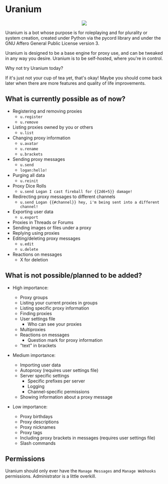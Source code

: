 # Uranium

<p align="center">
<img src="https://user-images.githubusercontent.com/121664679/212557903-5b82c02d-5ece-48f4-9d8a-15616137367b.png" />
</p>

Uranium is a bot whose purpose is for roleplaying and for plurality or system creation, created under Python via the pycord library and under the GNU Affero General Public License version 3.

Uranium is designed to be a base engine for proxy use, and can be tweaked in any way you desire. Uranium is to be self-hosted, where you're in control.

Why not try Uranium today? 

If it's just not your cup of tea yet, that's okay! Maybe you should come back later when there are more features and quality of life improvements.

## What is currently possible as of now?
* Registering and removing proxies
    * `u.register`
    * `u.remove`
* Listing proxies owned by you or others
    * `u.list`
* Changing proxy information
    * `u.avatar`
    * `u.rename`
    * `u.brackets`
* Sending proxy messages
    * `u.send`
    * `logan:hello!`
* Purging all data
    * `u.reinit`
* Proxy Dice Rolls
    * `u.send Logan I cast fireball for {{2d6+5}} damage!`
* Redirecting proxy messages to different channels
    * `u.send Logan {{#channel}} hey, i'm being sent into a different channel!`
* Exporting user data
    * `u.export`
* Proxies in Threads or Forums
* Sending images or files under a proxy
* Replying using proxies
* Editing/deleting proxy messages
    * `u.edit`
    * `u.delete`
* Reactions on messages
    * X for deletion

## What is not possible/planned to be added?
* High importance:
    * Proxy groups
    * Listing your current proxies in groups
    * Listing specific proxy information
    * Finding proxies
    * User settings file
        * Who can see your proxies
    * Multiproxies
    * Reactions on messages
        * Question mark for proxy information
    * "text" in brackets
    
* Medium importance:
    * Importing user data
    * Autoproxy (requires user settings file)
    * Server specific settings
        * Specific prefixes per server
        * Logging
        * Channel-specific permissions
    * Showing information about a proxy message

* Low importance:
    * Proxy birthdays
    * Proxy descriptions
    * Proxy nicknames
    * Proxy tags
    * Including proxy brackets in messages (requires user settings file)
    * Slash commands

## Permissions

Uranium should only ever have the `Manage Messages` and `Manage Webhooks` permissions. Administrator is a little overkill.